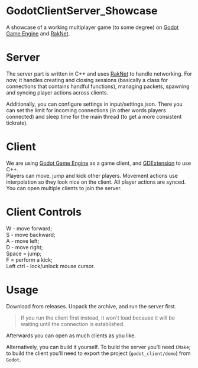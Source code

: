 # GodotClientServer_Showcase
A showcase of a working multiplayer game (to some degree) on [Godot Game Engine](https://godotengine.org/) and [RakNet](https://github.com/facebookarchive/RakNet).

# Server
The server part is written in C++ and uses [RakNet](https://github.com/facebookarchive/RakNet) to handle networking.
For now, it handles creating and closing sessions (basically a class for connections that contains handful functions), managing packets, spawning and syncing player actions across clients.

Additionally, you can configure settings in input/settings.json. There you can set the limit for incoming connections (in other words players connected) and sleep time for the main thread (to get a more consistent tickrate).

# Client
We are using [Godot Game Engine](https://godotengine.org/) as a game client, and [GDExtension](https://docs.godotengine.org/en/stable/tutorials/scripting/gdextension/index.html) to use C++.<br />
Players can move, jump and kick other players. Movement actions use interpolation so they look nice on the client. All player actions are synced.<br />
You can open multiple clients to join the server.

# Client Controls
W - move forward;<br />
S - move backward;<br />
A - move left;<br />
D - move right;<br />
Space = jump;<br />
F = perform a kick;<br />
Left ctrl - lock/unlock mouse cursor.

# Usage
Download from releases. Unpack the archive, and run the server first.
> If you run the client first instead, it won't load because it will be waiting until the connection is established.

Afterwards you can open as much clients as you like.

Alternatively, you can build it yourself. To build the server you'll need `CMake`; to build the client you'll need to export the project (`godot_client/demo`) from `Godot`.
